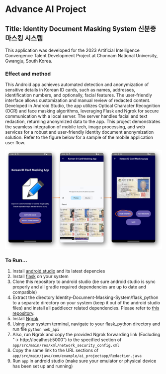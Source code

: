 # Advance AI Project
## Title: Identity Document Masking System 신분증 마스킹 시스템
This application was developed for the 2023 Artificial Intelligence Convergence Talent Development Project at Chonnam National University, Gwangju, South Korea.
### Effect and method
This Android app achieves automated detection and anonymization of sensitive details in Korean ID cards, such as names, addresses, identification numbers, and optionally, facial features. The user-friendly interface allows customization and manual review of redacted content. Developed in Android Studio, the app utilizes Optical Character Recognition (OCR) and face masking algorithms, leveraging Flask and Ngrok for secure communication with a local server. The server handles facial and text redaction, returning anonymized data to the app. This project demonstrates the seamless integration of mobile tech, image processing, and web services for a robust and user-friendly identity document anonymization solution. Refer to the figure below for a sample of the mobile application user flow.

![image](images/face_redaction.png)

### To Run...
1. Install [android studio](https://developer.android.com/studio) and its latest depencies
2. Install [flask](https://flask.palletsprojects.com/en/3.0.x/installation/) on your system
3. Clone this repository to android studio (be sure android studio is sync properly and all gradle required dependencies are up to date and compatible)
4. Extract the directory Identity-Document-Masking-System/flask_python to a separate directory on your system (keep it out of the android studio files) and install all paddleocr related dependencies. Please refer to [this repository](https://github.com/yunwoong7/korean_ocr_using_paddleOCR).
5. Install [Ngrok](https://ngrok.com/download)
6. Using your system terminal, navigate to your flask_python directory and run file `python web_api`
7. Also, run Ngrok and copy the provided Ngrok forwarding link (Excluding "-> http://localhost:5000") to the specified <domain> section of `app/src/main/res/xml/network_security_config.xml`
8. Copy the same link to the URL sections of `app/src/main/java/com/example/ai_projectapp/Redaction.java`
9. Run `app` in android studio (make sure your emulator or physical device has been set up and running)
